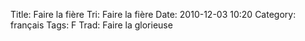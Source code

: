 Title: Faire la fière
 Tri: Faire la fière
 Date: 2010-12-03 10:20
 Category: français
 Tags: F
 Trad: Faire la glorieuse
 